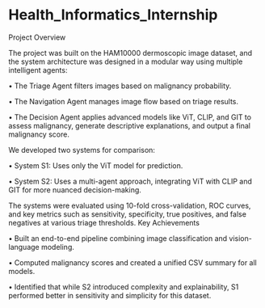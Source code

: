 # Health_Informatics_Internship
Project Overview 

The project was built on the HAM10000 dermoscopic image dataset, and the system architecture was designed in a modular way using multiple intelligent agents: 

• The Triage Agent filters images based on malignancy probability. 

• The Navigation Agent manages image flow based on triage results. 

• The Decision Agent applies advanced models like ViT, CLIP, and GIT to assess malignancy, generate descriptive explanations, and output a final malignancy score. 


We developed two systems for comparison: 

• System S1: Uses only the ViT model for prediction. 

• System S2: Uses a multi-agent approach, integrating ViT with CLIP and GIT for more nuanced decision-making. 


The systems were evaluated using 10-fold cross-validation, ROC curves, and key metrics such as sensitivity, specificity, true positives, and false negatives at various triage thresholds. 
Key Achievements 

• Built an end-to-end pipeline combining image classification and vision-language modeling. 

• Computed malignancy scores and created a unified CSV summary for all models. 

• Identified that while S2 introduced complexity and explainability, S1 performed better in sensitivity and simplicity for this dataset.
